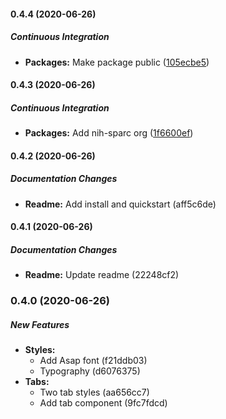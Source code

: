 #### 0.4.4 (2020-06-26)

##### Continuous Integration

* **Packages:**  Make package public ([105ecbe5](https://github.com/nih-sparc/sparc-design-system-components/commit/105ecbe5a45e1c1d29ce12b7b6f333b20b2aaa7c))

#### 0.4.3 (2020-06-26)

##### Continuous Integration

* **Packages:**  Add nih-sparc org ([1f6600ef](https://github.com/nih-sparc/sparc-design-system-components/commit/1f6600efde92e5cccfe926635d9b7d3aaa06ecbd))

#### 0.4.2 (2020-06-26)

##### Documentation Changes

* **Readme:**  Add install and quickstart (aff5c6de)

#### 0.4.1 (2020-06-26)

##### Documentation Changes

* **Readme:**  Update readme (22248cf2)

### 0.4.0 (2020-06-26)

##### New Features

* **Styles:**
  *  Add Asap font (f21ddb03)
  *  Typography (d6076375)
* **Tabs:**
  *  Two tab styles (aa656cc7)
  *  Add tab component (9fc7fdcd)

